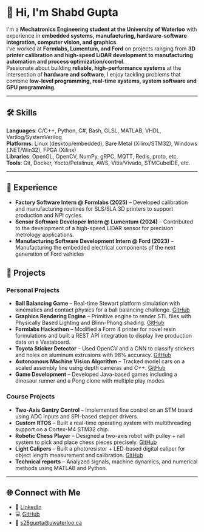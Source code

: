 # 👋 Hi, I'm Shabd Gupta  

I'm a **Mechatronics Engineering student at the University of Waterloo** with experience in **embedded systems, manufacturing, hardware-software integration, computer vision, and graphics**.  
I’ve worked at **Formlabs, Lumentum, and Ford** on projects ranging from **3D printer calibration and high-speed LiDAR development to manufacturing automation and process optimization/control**.  
Passionate about building **reliable, high-performance systems** at the intersection of **hardware and software**, I enjoy tackling problems that combine **low-level programming, real-time systems, system software and GPU programming**.  

---

## 🛠️ Skills  

**Languages**: C/C++, Python, C#, Bash, GLSL, MATLAB, VHDL, Verilog/SystemVerilog  
**Platforms**: Linux (desktop/embedded), Bare Metal (Xilinx/STM32), Windows (.NET/Win32), FPGA (Xilinx)  
**Libraries**: OpenGL, OpenCV, NumPy, gRPC, MQTT, Redis, proto, etc.  
**Tools**: Git, Docker, Yocto/Petalinux, AWS, Vitis/Vivado, STMCubeIDE, etc.


---


## 💼 Experience  

- **Factory Software Intern @ Formlabs (2025)** – Developed calibration and manufacturing routines for SLS/SLA 3D printers to support production and NPI cycles.  
- **Sensor Software Developer Intern @ Lumentum (2024)** – Contributed to the development of a high-speed LIDAR sensor for precision metrology applications.  
- **Manufacturing Software Development Intern @ Ford (2023)** – Manufacturing the embedded electrical components of the next generation of Ford vehicles

## 🚀 Projects  

### Personal Projects  
- **Ball Balancing Game** – Real-time Stewart platform simulation with kinematics and contact physics for a ball balancing challenge. [GitHub](https://github.com/Shabd034/StewartPlatform)  
- **Graphics Rendering Engine** – Primitive engine to render STL files with Physically Based Lighting and Blinn-Phong shading. [GitHub](https://github.com/Shabd034/StlRenderer)  
- **Formlabs Hackathon** – Modified a Form 4 printer for novel resin formulations and built a REST API integration to display live production data on a Vestaboard.  
- **Toyota Sticker Detector** – Used OpenCV and a CNN to classify stickers and holes on aluminum extrusions with 98% accuracy. [GitHub](https://github.com/owenmoogk/toyota-stickers)  
- **Autonomous Machine Vision Algorithm** – Tracked model cars on a scaled assembly line using depth cameras and C++. [GitHub](https://github.com/EidanErlich/Autonomous-Machine-Vision-Algorithm)  
- **Game Development** – Developed Java-based games including a dinosaur runner and a Pong clone with multiple play modes.  

### Course Projects  
- **Two-Axis Gantry Control** – Implemented fine control on an STM board using ADC inputs and SPI-based stepper drivers.  
- **Custom RTOS** – Built a real-time operating system with multithreading support on a Cortex-M4 STM32 chip.
- **Robotic Chess Player** – Designed a two-axis robot with pulley + rail system to pick and place chess pieces precisely. [GitHub](https://github.com/EidanErlich/CarlBot)
- **Light Calipers** – Built a photoresistor + LED-based digital caliper for object length measurement and calibration. [GitHub](https://github.com/owenmoogk/light-calipers)   
- **Technical reports** – Analyzed signals, machine dynamics, and numerical methods using MATLAB and Python.

---

## 🌐 Connect with Me  

- 💼 [LinkedIn](https://linkedin.com/in/ShabdGupta)  
- 💻 [GitHub](https://github.com/Shabd034)  
- 📧 s28gupta@uwaterloo.ca  
